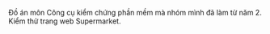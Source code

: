 Đồ án môn Công cụ kiểm chứng phần mềm mà nhóm mình đã làm từ năm 2. Kiểm thử trang web Supermarket.
